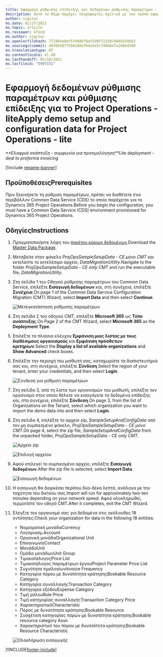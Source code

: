 ```yaml
---
title: Εφαρμογή ρύθμισης επίδειξης και δεδομένων ρύθμισης παραμέτρων - lite
description: Αυτό το θέμα παρέχει πληροφορίες σχετικά με τον τρόπο εφαρμογής της ρύθμισης επίδειξης και των δεδομένων ρύθμισης παραμέτρων για το Project Operations.
author: sigitac
ms.date: 01/27/2021
ms.topic: article
ms.reviewer: kfend
ms.author: sigitac
ms.openlocfilehash: 7729b4a9ef5f498b78af298f7233d7dd45434bb3
ms.sourcegitcommit: 40f68387f594180af64a5e5c748b6efa188bd300
ms.translationtype: HT
ms.contentlocale: el-GR
ms.lasthandoff: 05/10/2021
ms.locfileid: "5997151"
---
```

# <a name="apply-demo-setup-and-configuration-data-for-project-operations---lite"></a><span data-ttu-id="b356e-103">Εφαρμογή δεδομένων ρύθμισης παραμέτρων και ρύθμισης επίδειξης για το Project Operations - lite</span><span class="sxs-lookup"><span data-stu-id="b356e-103">Apply demo setup and configuration data for Project Operations - lite</span></span> 

<span data-ttu-id="b356e-104">_\*\*Ελαφριά ανάπτυξη - συμφωνία για προτιμολόγηση_</span><span class="sxs-lookup"><span data-stu-id="b356e-104">_\*\*Lite deployment - deal to proforma invoicing_</span></span>

[!include [rename-banner](~/includes/cc-data-platform-banner.md)]

## <a name="prerequisites"></a><span data-ttu-id="b356e-105">Προϋποθέσεις</span><span class="sxs-lookup"><span data-stu-id="b356e-105">Prerequisites</span></span>

<span data-ttu-id="b356e-106">Πριν ξεκινήσετε τη ρύθμιση παραμέτρων, πρέπει να διαθέτετε ένα περιβάλλον Common Data Service (CDS) το οποίο παρέχεται για το Dynamics 365 Project Operations.</span><span class="sxs-lookup"><span data-stu-id="b356e-106">Before you begin the configuration, you must have a Common Data Service (CDS) environment provisioned for Dynamics 365 Project Operations.</span></span>


## <a name="instructions"></a><span data-ttu-id="b356e-107">Οδηγίες</span><span class="sxs-lookup"><span data-stu-id="b356e-107">Instructions</span></span>

1. <span data-ttu-id="b356e-108">Πραγματοποιήστε λήψη του [πακέτου κύριων δεδομένων](https://download.microsoft.com/download/3/4/1/341bf279-a64f-4baa-af31-ce624859b518/ProjOpsSampleSetupData-%20CE%20only.zip).</span><span class="sxs-lookup"><span data-stu-id="b356e-108">Download the [Master Data Package](https://download.microsoft.com/download/3/4/1/341bf279-a64f-4baa-af31-ce624859b518/ProjOpsSampleSetupData-%20CE%20only.zip).</span></span> 
2. <span data-ttu-id="b356e-109">Μεταβείτε στον φάκελο *ProjOpsSampleSetupData - CE μόνο CMT* και εκτελέστε το εκτελέσιμο αρχείο, *DataMigrationUtility*.</span><span class="sxs-lookup"><span data-stu-id="b356e-109">Navigate to the folder *ProjOpsSampleSetupData - CE only CMT* and run the executable file, *DataMigrationUtility*.</span></span>
3. <span data-ttu-id="b356e-110">Στη σελίδα 1 του Οδηγού ρύθμισης παραμέτρων του Common Data Service, επιλέξτε **Εισαγωγή δεδομένων** και, στη συνέχεια, επιλέξτε **Συνέχεια**.</span><span class="sxs-lookup"><span data-stu-id="b356e-110">On page 1 of the Common Data Service Configuration Migration (CMT) Wizard, select **Import Data** and then select **Continue**.</span></span>

    ![Μετεγκατάσταση ρύθμισης παραμέτρων](./media/1ConfigurationMigration.png)

4. <span data-ttu-id="b356e-112">Στη σελίδα 2 του οδηγού CMT, επιλέξτε **Microsoft 365** ως **Τύπο ανάπτυξης**.</span><span class="sxs-lookup"><span data-stu-id="b356e-112">On Page 2 of the CMT Wizard, select **Microsoft 365** as the **Deployment Type**.</span></span>
5. <span data-ttu-id="b356e-113">Επιλέξτε τα πλαίσια ελέγχου **Εμφάνιση μιας λίστας με τους διαθέσιμους οργανισμούς** και **Εμφάνιση πρόσθετων κριτηρίων**.</span><span class="sxs-lookup"><span data-stu-id="b356e-113">Select the **Display a list of available organizations** and **Show Advanced** check boxes.</span></span>
6. <span data-ttu-id="b356e-114">Επιλέξτε την περιοχή του μισθωτή σας, καταχωρίστε τα διαπιστευτήριά σας και, στη συνέχεια, επιλέξτε **Σύνδεση**.</span><span class="sxs-lookup"><span data-stu-id="b356e-114">Select the region of your tenant, enter your credentials, and then select **Login**.</span></span>

   ![Σύνδεση για ρύθμιση παραμέτρων](./media/2ConfigurationSignin.png)

7. <span data-ttu-id="b356e-116">Στη σελίδα 3, από τη λίστα των οργανισμών του μισθωτή, επιλέξτε τον οργανισμό στον οποίο θέλετε να εισαγάγετε τα δεδομένα επίδειξης και, στη συνέχεια, επιλέξτε **Σύνδεση**.</span><span class="sxs-lookup"><span data-stu-id="b356e-116">On page 3, from the list of Organizations on the Tenant, select which organization you want to import the demo data into and then select **Login**.</span></span>
8. <span data-ttu-id="b356e-117">Στη σελίδα 4, επιλέξτε το αρχείο zip, *SampleSetupAndConfigData* από τον μη συμπιεσμένο φάκελο, *ProjOpsSampleSetupData - CE μόνο CMT*.</span><span class="sxs-lookup"><span data-stu-id="b356e-117">On page 4, select the zip file, *SampleSetupAndConfigData* from the unpacked folder, *ProjOpsSampleSetupData - CE only CMT*.</span></span>

   ![Αρχείο zip](./media/3ZipFile.png)

   ![Επιλογή αρχείου](./media/4SelectAFile.png)

9. <span data-ttu-id="b356e-120">Αφού επιλεγεί το συμπιεσμένο αρχείο, επιλέξτε **Εισαγωγή δεδομένων**.</span><span class="sxs-lookup"><span data-stu-id="b356e-120">After the zip file is selected, select **Import Data**.</span></span>

   ![Εισαγωγή δεδομένων](./media/5ImportData.png)

10. <span data-ttu-id="b356e-122">Η εισαγωγή θα διαρκέσει περίπου δύο-δέκα λεπτά, ανάλογα με την ταχύτητα του δικτύου σας.</span><span class="sxs-lookup"><span data-stu-id="b356e-122">Import will run for approximately two-ten minutes depending on your network speed.</span></span> <span data-ttu-id="b356e-123">Αφού ολοκληρωθεί, τερματίστε τον οδηγό CMT.</span><span class="sxs-lookup"><span data-stu-id="b356e-123">After it completes, exit the CMT Wizard.</span></span> 
11. <span data-ttu-id="b356e-124">Ελέγξτε τον οργανισμό σας για δεδομένα στις ακόλουθες 18 οντότητες:</span><span class="sxs-lookup"><span data-stu-id="b356e-124">Check your organization for data in the following 18 entities:</span></span>

    -   <span data-ttu-id="b356e-125">Νομισματική μονάδα</span><span class="sxs-lookup"><span data-stu-id="b356e-125">Currency</span></span>
    -   <span data-ttu-id="b356e-126">Λογαριασμ.</span><span class="sxs-lookup"><span data-stu-id="b356e-126">Account</span></span>
    -   <span data-ttu-id="b356e-127">Οργανική μονάδα</span><span class="sxs-lookup"><span data-stu-id="b356e-127">Organizational Unit</span></span>
    -   <span data-ttu-id="b356e-128">Επικοινωνία</span><span class="sxs-lookup"><span data-stu-id="b356e-128">Contact</span></span>
    -   <span data-ttu-id="b356e-129">Μονάδα</span><span class="sxs-lookup"><span data-stu-id="b356e-129">Unit</span></span>
    -   <span data-ttu-id="b356e-130">Ομάδα μονάδων</span><span class="sxs-lookup"><span data-stu-id="b356e-130">Unit Group</span></span>
    -   <span data-ttu-id="b356e-131">Τιμοκατάλογος</span><span class="sxs-lookup"><span data-stu-id="b356e-131">Price List</span></span>
    -   <span data-ttu-id="b356e-132">Τιμοκατάλογος παραμέτρων έργου</span><span class="sxs-lookup"><span data-stu-id="b356e-132">Project Parameter Price List</span></span> 
    -   <span data-ttu-id="b356e-133">Συχνότητα τιμολογίων</span><span class="sxs-lookup"><span data-stu-id="b356e-133">Invoice Frequency</span></span>
    -   <span data-ttu-id="b356e-134">Κατηγορία πόρου με δυνατότητα κράτησης</span><span class="sxs-lookup"><span data-stu-id="b356e-134">Bookable Resource Category</span></span>
    -   <span data-ttu-id="b356e-135">Κατηγορία συναλλαγής</span><span class="sxs-lookup"><span data-stu-id="b356e-135">Transaction Category</span></span>
    -   <span data-ttu-id="b356e-136">Κατηγορία εξόδου</span><span class="sxs-lookup"><span data-stu-id="b356e-136">Expense Category</span></span>
    -   <span data-ttu-id="b356e-137">Τιμή ρόλου</span><span class="sxs-lookup"><span data-stu-id="b356e-137">Role Price</span></span>
    -   <span data-ttu-id="b356e-138">Τιμή κατηγορίας συναλλαγής</span><span class="sxs-lookup"><span data-stu-id="b356e-138">Transaction Category Price</span></span>
    -   <span data-ttu-id="b356e-139">Χαρακτηριστικό</span><span class="sxs-lookup"><span data-stu-id="b356e-139">Characteristic</span></span>
    -   <span data-ttu-id="b356e-140">Πόρος με δυνατότητα κράτησης</span><span class="sxs-lookup"><span data-stu-id="b356e-140">Bookable Resource</span></span>
    -   <span data-ttu-id="b356e-141">Συσχέτιση κατηγορίας πόρων με δυνατότητα κράτησης</span><span class="sxs-lookup"><span data-stu-id="b356e-141">Bookable resource category Assn</span></span>
    -   <span data-ttu-id="b356e-142">Χαρακτηριστικό του πόρου με δυνατότητα κράτησης</span><span class="sxs-lookup"><span data-stu-id="b356e-142">Bookable Resource Characteristic</span></span>

    ![Ολοκλήρωση εισαγωγής](./media/6CompleteImport.png)


[!INCLUDE[footer-include](../includes/footer-banner.md)]
